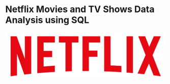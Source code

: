 # Netflix Movies and TV Shows Data Analysis using SQL 

![Netflix Logo](https://github.com/KhansaAsif/netflix_sql_project/blob/main/logo.png)
